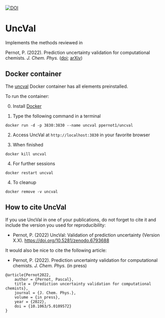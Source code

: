 [![DOI](https://zenodo.org/badge/506150404.svg)](https://zenodo.org/badge/latestdoi/506150404)


# UncVal
Implements the methods reviewed in

Pernot, P. (2022). Prediction uncertainty validation for computational chemists.
_J. Chem. Phys._ 
([doi](http://dx.doi.org/10.1063/5.0109572);
[arXiv](https://arxiv.org/abs/2204.13477))

## Docker container

The [uncval](https://hub.docker.com/repository/docker/ppernot1/uncval)
Docker container has all elements preinstalled.

To run the container:

0. Install [Docker](https://www.docker.com/products/docker-desktop)

1. Type the following command in a terminal
```
docker run -d -p 3830:3830 --name uncval ppernot1/uncval
```      

2. Access UncVal at `http://localhost:3830` in your favorite browser

3. When finished
```
docker kill uncval
```

4. For further sessions
```
docker restart uncval
```

4. To cleanup
```
docker remove -v uncval
```

## How to cite UncVal

If you use UncVal in one of your publications, do not forget to cite it 
and include the version you used for reproducibility:

* Pernot, P. (2022) UncVal: Validation of prediction uncertainty (Version X.X). 
https://doi.org/10.5281/zenodo.6793688 

It would also be nice to cite the following article:

* Pernot, P. (2022). Prediction uncertainty validation for computational chemists. 
_J. Chem. Phys._ (in press)
```
@article{Pernot2022,    
	author = {Pernot, Pascal},     
	title = {Prediction uncertainty validation for computational chemists},     
	journal = {J. Chem. Phys.},    
	volume = {in press},    
	year = {2022},    
	doi = {10.1063/5.0109572}    
}
```
